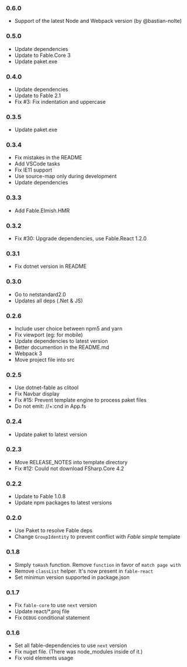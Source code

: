 ### 0.6.0

* Support of the latest Node and Webpack version (by @bastian-nolte)

### 0.5.0

* Update dependencies
* Update to Fable.Core 3
* Update paket.exe

### 0.4.0

* Update dependencies
* Update to Fable 2.1
* Fix #3: Fix indentation and uppercase

### 0.3.5

* Update paket.exe

### 0.3.4

* Fix mistakes in the README
* Add VSCode tasks
* Fix IE11 support
* Use source-map only during development
* Update dependencies

### 0.3.3

* Add Fable.Elmish.HMR

### 0.3.2

* Fix #30: Upgrade dependencies, use Fable.React 1.2.0

### 0.3.1

* Fix dotnet version in README

### 0.3.0

* Go to netstandard2.0
* Updates all deps (.Net & JS)

### 0.2.6

* Include user choice between npm5 and yarn
* Fix viewport (eg: for mobile)
* Update dependencies to latest version
* Better documention in the README.md
* Webpack 3
* Move project file into src

### 0.2.5

* Use dotnet-fable as clitool
* Fix Navbar display
* Fix #15: Prevent template engine to process paket files
* Do not emit: //+:cnd in App.fs

### 0.2.4

* Update paket to latest version

### 0.2.3

* Move RELEASE_NOTES into template directory
* Fix #12: Could not download FSharp.Core 4.2

### 0.2.2

* Update to Fable 1.0.8
* Update npm packages to latest versions

### 0.2.0

* Use Paket to resolve Fable deps
* Change `GroupIdentity` to prevent conflict with *Fable simple* template

### 0.1.8

* Simply `toHash` function. Remove `function` in favor of `match page with`
* Remove `classList` helper. It's now present in `fable-react`
* Set minimun version supported in package.json

### 0.1.7

* Fix `fable-core` to use `next` version
* Update react/*.proj file
* Fix `DEBUG` conditional statement

### 0.1.6

* Set all fable-dependencies to use `next` version
* Fix nuget file. (There was node_modules inside of it.)
* Fix void elements usage
